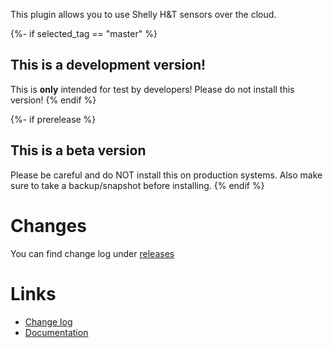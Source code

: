 
This plugin allows you to use Shelly H&T sensors over the cloud.

{%- if selected_tag == "master" %}
## This is a development version!
This is **only** intended for test by developers!
Please do not install this version!
{% endif %}

{%- if prerelease %}
## This is a beta version
Please be careful and do NOT install this on production systems. Also make sure to take a backup/snapshot before installing. 
{% endif %}

# Changes
You can find change log under [releases](https://github.com/j0eyd0ey39/shellycloudhass/releases)

# Links
- [Change log](https://github.com/j0eyd0ey39/shellycloudhass/releases)
- [Documentation](https://github.com/j0eyd0ey39/shellycloudhass/blob/master/README.md)
